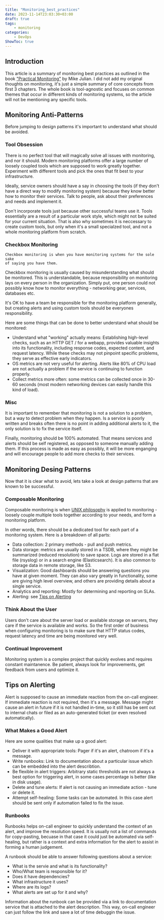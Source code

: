 ```yaml
---
title: "Monitoring_best_practices"
date: 2023-11-14T23:03:30+03:00
draft: true
tags:
    - monitoring
categories:
    - DevOps
ShowToc: true
---
```


## Introduction
This article is a summary of monitoring best practices as outlined in the book 
["Practical Monitoring"](https://www.oreilly.com/library/view/practical-monitoring/9781491957349/) 
by Mike Julian. I did not add  my original thoughts on monitoring, it's just 
a simple summary of core concepts from first 3 chapters. The whole book is 
tool-agnostic and focuses on common themes that occur in different kinds of 
monitoring systems, so the article will not be mentioning any specific tools.  


## Monitoring Anti-Patterns
Before jumping to design patterns it's important to understand what should be 
avoided.

### Tool Obsession
There is no perfect tool that will magically solve all issues with monitoring, 
and nor it should. Modern monitoring platforms offer a large number of loosely 
coupled tools which are supposed to work greatly together. Experiment with 
different tools and pick the ones that fit best to your infrastructure.  

Ideally, service owners should have a say in choosing the tools (if they don't 
have a direct way to modify monitoring system) because they know better how to 
monitor their services. Talk to people, ask about their preferences and needs 
and implement it.  

Don't incorporate tools just because other successful teams use it. Tools 
essentially are a result of a particular work style, which might not be 
suited for your current situation. That is also why sometimes it is neccessary 
to create custom tools, but only when it's a small specialzed tool, 
and not a whole monitoring platform from scratch.  

### Checkbox Monitoring
```
Checkbox monitoring is when you have monitoring systems for the sole sake
of saying you have them.
```
Checkbox monitoring is usually caused by misunderstanding what should be monitored. 
This is understandable, because responsibility on monitoring lays on every person 
in the organization. Simply put, one person could not possibly know how to monitor 
everything - networking gear, services, databases etc.  

It's OK to have a team be responsible for the monitoring platform generally, 
but creating alerts and using custom tools should be everyones responsibility.  

Here are some things that can be done to better understand what should be monitored:
- Understand what "working" actually means: Establishing high-level checks, such as an HTTP GET / for a webapp, provides valuable insights into its functionality, including response codes, expected content, and request latency. While these checks may not pinpoint specific problems, they serve as effective early indicators.
- OS metrics are not very useful for alerting. Alerts like 80% of CPU load are not actually a problem if the service is continuing to function properly.
- Collect metrics more often: some metrics can be collected once in 30-60 seconds (most modern networking devices can easily handle this kind of load).

### Misc
It is important to remember that monitoring is not a solution to a problem, but 
a way to detect problem when they happen. Is a service is poorly written and breaks 
often there is no point in adding additional alerts to it, the only solution is 
to fix the service itself.  

Finally, monitoring should be 100% automated. That means services and alerts should 
be self registered, as opposed to someone manually adding them. If this process is 
made as easy as possibly, it will be more enganging and will encourage people to add 
more checks to their services.  


## Monitoring Desing Patterns
Now that it is clear what to avoid, lets take a look at design patterns that are 
known to be successful.

### Composable Monitoring
Composable monitoring is when 
[UNIX philosophy](https://en.wikipedia.org/wiki/Unix_philosophy) 
is applied to monitoring - loosely couple multiple tools together according to 
your needs, and form a monitoring platform. 

In other words, there should be a dedicated tool for each part of a monitoring system. 
Here is a breakdown of all parts:
- Data collection: 2 primary methods - pull and push metrics.
- Data storage: metrics are usually stored in a TSDB, where they might be summarized (reduced resolution) to save space. Logs are stored in a flat file (rsyslog) or in a search engine (Elasticsearch). It is also common to storage data in remote storage, like S3.
- Visualization: Good dashboards should be answering questions you have at given moment. They can also vary greatly in functionality, some are giving high level overview, and others are providing details about a single service.
- Analytics and reporting: Mostly for determining and reporting on SLAs.
- Alerting: see [Tips on Alerting](#tips-on-alerting)

### Think About the User
Users don't care about the server load or available storage on servers, they care 
if the service is available and works. So the first order of business when configuring 
monitoring is to make sure that HTTP status codes, request latency and time are being 
monitored very well.  

### Continual Improvement
Monitoring system is a complex project that quickly evolves and requires constant 
maintanence. Be patient, always look for improvements, get feedback from users and 
optimize it.  


## Tips on Alerting
Alert is supposed to cause an immediate reaction from the on-call engineer. 
If immediate reaction is not required, then it's a message. Message might cause an 
alert in future if it is not handled in-time, so it still has be sent out to internal 
chats or filed as an auto-generated ticket (or even resolved automatically).  

### What Makes a Good Alert
Here are some qualities that make up a good alert:
- Deliver it with appropriate tools: Pager if it's an alert, chatroom if it's a message.
- Write runbooks: Link to documentation about a particular issue which can be embedded into the alert describtion.
- Be flexible in alert triggers: Arbitrary static thresholds are not always a best option for triggering alert, in some cases percentage is better (like in disk usage).
- Delete and tune alerts: If alert is not causing an immediate action - tune or delete it.
- Attempt self-healing: Some tasks can be automated. In this case alert should be sent only if automation failed to fix the issue.

### Runbooks
Runbooks helps on-call engineer to quickly understand the context of an alert, and 
improve the resolution speed. It is usually not a list of commands for copy-pasting, 
becuase in that case it could just be automated via self-healing, but rather is a 
context and extra information for the alert to assist in forming a human judgement.  

A runbook should be able to answer following questions about a service:
- What is the servie and what is its functionality?
- Who/What team is responsible for it?
- Does it have dependencies?
- What infrastructure it uses?
- Where are its logs?
- What alerts are set up for it and why?

Information about the runbook can be provided via a link to documentation service 
that is attached to the alert description. This way, on-call engineer can just 
follow the link and save a lot of time debuggin the issue.  
